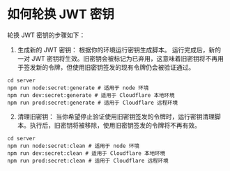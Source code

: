 # 如何轮换 JWT 密钥

轮换 JWT 密钥的步骤如下：

1. 生成新的 JWT 密钥：
根据你的环境运行密钥生成脚本。
运行完成后，新的一对 JWT 密钥将生效。旧密钥会被标记为已弃用，这意味着旧密钥将不再用于签发新的令牌，但使用旧密钥签发的现有令牌仍会被验证通过。

```
cd server
npm run node:secret:generate # 适用于 node 环境
npm run dev:secret:generate # 适用于 Cloudflare 本地环境
npm run prod:secret:generate # 适用于 Cloudflare 远程环境
```

2. 清理旧密钥：
当你希望停止验证使用旧密钥签发的令牌时，运行密钥清理脚本。执行后，旧密钥将被移除，使用旧密钥签发的令牌将不再有效。

```
cd server
npm run node:secret:clean # 适用于 node 环境
npm run dev:secret:clean # 适用于 Cloudflare 本地环境
npm run prod:secret:clean # 适用于 Cloudflare 远程环境
```
